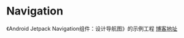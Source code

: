 # Navigation
《Android Jetpack Navigation组件：设计导航图》的示例工程
[博客地址](https://blog.csdn.net/stephen_sun_/article/details/123209516)
